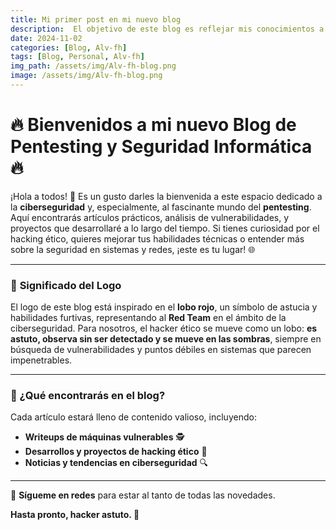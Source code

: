```yaml
---
title: Mi primer post en mi nuevo blog
description:  El objetivo de este blog es reflejar mis conocimientos a las personas que se estén adentrando al mundo de la ciberseguridad.
date: 2024-11-02
categories: [Blog, Alv-fh]
tags: [Blog, Personal, Alv-fh]
img_path: /assets/img/Alv-fh-blog.png
image: /assets/img/Alv-fh-blog.png
---
```


# 🔥 Bienvenidos a mi nuevo Blog de Pentesting y Seguridad Informática 🔥

¡Hola a todos! 👋 Es un gusto darles la bienvenida a este espacio dedicado a la **ciberseguridad** y, especialmente, al fascinante mundo del **pentesting**. Aquí encontrarás artículos prácticos, análisis de vulnerabilidades, y proyectos que desarrollaré a lo largo del tiempo. Si tienes curiosidad por el hacking ético, quieres mejorar tus habilidades técnicas o entender más sobre la seguridad en sistemas y redes, ¡este es tu lugar! 🌐

---

### 🐺 **Significado del Logo** 

El logo de este blog está inspirado en el **lobo rojo**, un símbolo de astucia y habilidades furtivas, representando al **Red Team** en el ámbito de la ciberseguridad. Para nosotros, el hacker ético se mueve como un lobo: **es astuto, observa sin ser detectado y se mueve en las sombras**, siempre en búsqueda de vulnerabilidades y puntos débiles en sistemas que parecen impenetrables.

---

### 🚀 ¿Qué encontrarás en el blog?

Cada artículo estará lleno de contenido valioso, incluyendo:
- **Writeups de máquinas vulnerables** 🕵️
- **Desarrollos y proyectos de hacking ético** 🔐
- **Noticias y tendencias en ciberseguridad** 🔍
 

--- 

🔗 **Sígueme en redes** para estar al tanto de todas las novedades.

**Hasta pronto, hacker astuto. 🐾**
